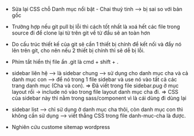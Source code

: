 - Sửa lại CSS chỗ Danh mục nổi bật - Chai thuỷ tinh --> bị sai so với bản gốc
- Trường hợp nếu git pull bị lỗi thì cách tốt nhất là xoá hết các file trong source đi để clone lại từ trên git về từ đầu sẽ an toàn hơn
- Do cấu trúc thiết kế của git sẽ cần 1 thiết bị chính để kết nối và đẩy nó lên trên git, cho nên nếu 2 thiết bị chính thì sẽ dễ bị lỗi.
- Phím tắt hiển thị file ẩn .git là cmd + shift + .

- sidebar liên hệ --> là sidebar chung --> sử dụng cho danh mục cha và cả danh mục con --> để nó trong 1 file sidebar và use nó vào tất cả các trang danh mục (Cha và con).
  => Đã viết trong file sidebar.pug ở mục layout rồi -> include nó vào trong file layout danh mục cha đi.
  => CSS của sidebar này thì nằm trong sass/component vì là cái dùng đi dùng lại

- sidebar list --> chỉ sử dụng ở danh mục cha thôi, còn danh mục con thì không cần sử dụng --> viết thẳng CSS trong file danh-muc-cha là được.

- Nghiên cứu custome sitemap wordpress

